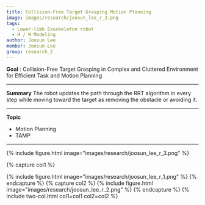```yaml
---
title: Collision-Free Target Grasping Motion Planning
image: images/research/joosun_lee_r_3.png
tags:
  - Lower-limb Exoskeleton robot
  - H / W Modeling
author: Joosun Lee
member: Joosun-Lee
group: research_2
---
```

**Goal** : Collision-Free Target Grasping in Complex and Cluttered Environment for Efficient Task and Motion Planning

***

**Summary**
The robot updates the path through the RRT algorithm in every step while moving toward the target as removing the obstacle or avoiding it.   

***

**Topic**    
 * Motion Planning
 * TAMP



***


{%
  include figure.html
  image="images/research/joosun_lee_r_3.png"
%}


{% capture col1 %}

{%
  include figure.html
  image="images/research/joosun_lee_r_1.png"
%}
{% endcapture %}
{% capture col2 %}
{%
  include figure.html
  image="images/research/joosun_lee_r_2.png"
%}
{% endcapture %}
{% include two-col.html col1=col1 col2=col2 %}